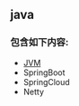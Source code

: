 ## java  
### 包含如下内容:  
   - [JVM](https://github.com/nieshanfeng/work-know/tree/master/Java/JVM)
   - SpringBoot
   - SpringCloud
   - Netty